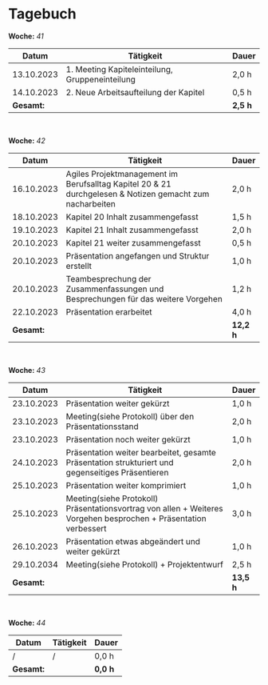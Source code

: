 # Tagebuch


**Woche:** *41*

| Datum       | Tätigkeit                                  | Dauer  |
|-------------|---------------------------------------------|--------|
| 13.10.2023  |1. Meeting Kapiteleinteilung, Gruppeneinteilung        | 2,0 h  |
| 14.10.2023  |2. Neue Arbeitsaufteilung der Kapitel        | 0,5 h  |
| **Gesamt:**  |                                            | **2,5 h**  |

<br>

**Woche:** *42*

| Datum       | Tätigkeit                                  | Dauer  |
|-------------|---------------------------------------------|--------|
| 16.10.2023  | Agiles Projektmanagement im Berufsalltag Kapitel 20 & 21 durchgelesen & Notizen gemacht zum nacharbeiten                                            | 2,0 h  |
| 18.10.2023  | Kapitel 20 Inhalt zusammengefasst       | 1,5 h  |
| 19.10.2023  | Kapitel 21 Inhalt zusammengefasst       | 2,0 h  |
| 20.10.2023  | Kapitel 21 weiter zusammengefasst  | 0,5 h  |
| 20.10.2023  | Präsentation angefangen und Struktur erstellt  | 1,0 h  |
|20.10.2023| Teambesprechung der Zusammenfassungen und Besprechungen für das weitere Vorgehen|1,2 h|
|22.10.2023|Präsentation erarbeitet|4,0 h|
| **Gesamt:**  |                                            | **12,2 h**  |

<br>

**Woche:** *43*

| Datum       | Tätigkeit                                  | Dauer  |
|-------------|---------------------------------------------|--------|
|23.10.2023|Präsentation weiter gekürzt | 1,0 h |
|23.10.2023|Meeting(siehe Protokoll) über den Präsentationsstand| 2,0 h |
|23.10.2023|Präsentation noch weiter gekürzt| 1,0 h |
|24.10.2023|Präsentation weiter bearbeitet, gesamte Präsentation strukturiert und gegenseitiges Präsentieren| 2,0 h |
|25.10.2023|Präsentation weiter komprimiert| 1,0 h |
|25.10.2023|Meeting(siehe Protokoll) Präsentationsvortrag von allen + Weiteres Vorgehen besprochen + Präsentation verbessert| 3,0 h |
|26.10.2023|Präsentation etwas abgeändert und weiter gekürzt| 1,0 h |
|29.10.2034|Meeting(siehe Protokoll) + Projektentwurf  | 2,5 h |
| **Gesamt:**  |                                            | **13,5 h**  |

<br>

**Woche:** *44*

| Datum       | Tätigkeit                                  | Dauer  |
|-------------|---------------------------------------------|--------|
|/ |/ | 0,0 h |
| **Gesamt:**  |                                            | **0,0 h**  |
